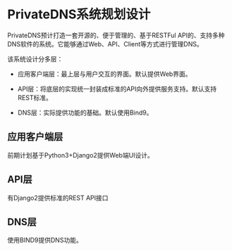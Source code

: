 # PrivateDNS系统规划设计

PrivateDNS预计打造一套开源的、便于管理的、基于RESTFul API的、支持多种DNS软件的系统。它能够通过Web、API、Client等方式进行管理DNS。

该系统设计分多层：

- 应用客户端层：最上层与用户交互的界面。默认提供Web界面。

- API层：将底层的实现统一封装成标准的API向外提供服务支持。默认支持REST标准。

- DNS层：实际提供功能的基础。默认使用Bind9。

## 应用客户端层
前期计划基于Python3+Django2提供Web端UI设计。

## API层
有Django2提供标准的REST API接口

## DNS层
使用BIND9提供DNS功能。


